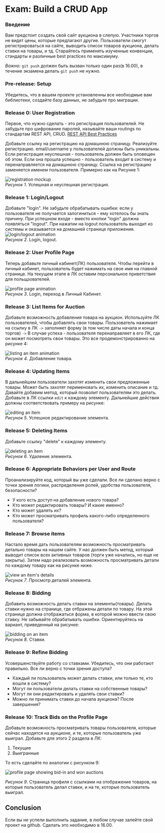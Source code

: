 # Exam: Build a CRUD App



### Введение
Вам предстоит создать свой сайт аукциона в слепую. Участники торгов не видят цены, которые предлагают другие. Пользователи смогут регистрироваться на сайте, выводить список товаров аукциона, делать ставки на товары, и тд.
Старайтесь применять изученные конвенции, стандарты и различные best practices по максимуму.

*Важно:*
`git push` должен быть вызван только один раз(в 16.00), в течение экзамена делать `git push` не нужно.


### Pre-release: Setup
Убедитесь, что в вашем проекте установленны все необходмые вам библиотеки, создайте базу данных, не забудьте про миграции.


### Release 0: User Registration
Первое, что нужно сделать - это регистрация пользователей. Не забудьте про шифрование паролей, называйте ваши routings по стандартам REST API, CRUD. [REST API Best Practices](https://habr.com/post/351890/)

Добавьте ссылку на регистрацию на домашнюю страницу. Реализуйте регистрацию. email/username у пользователей должны быть уникальны. Если регистрация неуспешная - пользователь должен быть оповещен об этом. Если она прошла успешно - пользователь входит в систему и перенаправляется на домашнюю страницу. Ссылка на регистрацию заменяется именем пользователя. Примерно как на Рисунке 1:

![registration mockup](readme-assets/registration.gif)  
*Рисунок 1*. Успешная и неуспешная регистрация.


### Release 1: Login/Logout
Добавьте "login". Не забудьте обрабатывать ошибки: если у пользователя не получается залогиниться - ему хотелось бы знать причину. При успешном входе - вместо кнопки "login" должна появляться "logout". При нажатии на logout пользователь выходит из системы и оказывается на домашней странице приложения.
![login/logout animation](readme-assets/login-logout.gif)  
*Рисунок 2*. Login, logout.


### Release 2: User Profile Page
Теперь добавьте личный кабинет(ЛК) пользователя. Чтобы перейти в личный кабинет, пользователь будет нажимать на свое имя на главной странице. На текущем этапе в ЛК оставим персональное приветствия для польщзователей.

![profile page animation](readme-assets/profile-page.gif)  
*Рисунок 3*.  Login, переход в Личный Кабинет.


### Release 3: List Items for Auction
Добавьте возможность добавления товара на аукцион. Используйте ЛК пользователей, чтобы добавлять свои товары. Пользователь нажимает на ссылку в ЛК `->` заполняет форму (в том числе даты начала и конца торгов) `->` В случае успеха - пользователя перенаправляет в его ЛК, где он может посмотреть свои товары. Это все продемонстрированно на рисунке 4:


![listing an item animation](readme-assets/list-items.gif)  
*Рисунок 4*. Добавление товара.


### Release 4: Updating Items
В дальнейшем пользователи захотят изменить свои предложенные товары. Может быть захотят перименовать их, изменить описание и тд. Давайте добавим метод, который позволит пользователям это делать.
Добавьте в ЛК ссылки `edit` к каждому элементу. Дальнейшие действия должны соответствовать примеру на рисунке:

![editing an item](readme-assets/edit-item.gif)  
*Рисунок 5*. Успешное редактирование элемента.


### Release 5: Deleting Items
Добавьте ссылку "delete" к каждому элементу.

![deleting an item](readme-assets/delete-item.gif)  
*Рисунок 6*.  Удаление элемента.


### Release 6:  Appropriate Behaviors per User and Route
Проанализируйте код, который вы уже сделали. Все ли сделано верно с точки зрения логики, распределения ролей, удобства пользователя, безопасности?

* У кого есть доступ на добавление нового товара?
* Кто может редактировать товары? И какие именно?
* Кто может удалять их?
* Кто может просматривать профиль какого-либо определенного пользователя?

### Release 7: Browse items
Настало время дать пользователям возможность просматривать детально товары на нашем сайте. У нас должен быть метод, который выводит список всех активных товаров (торги уже начались, но еще не закрыты). Затем надо реализовать возможность просматривать детали по каждому товару как на рисунке ниже.

![view an item's details](readme-assets/view-item.gif)  
*Рисунок 7*.  Просмотр деталей элемента.


### Release 8: Bidding
Добавить возможность делать ставки на элементы(товары). Делать ставки нужно на странице, где отбражены детали по товару. На этой странице должна отображаться форма, в которой можно ввести свою ставку. Не забывайте обрабатывать ошибки. Ориентируйтесь на вариант, приведенный на рисунке:

![bidding on an item](readme-assets/bid-on-item.gif)  
*Рисунок 8*. Ставки.


### Release 9:  Refine Bidding
Усовершенствуйте работу со ставками. Убедитесь, что они работают правильно. Все ли верно с точки зрения доступа?

* Каждый ли пользователь может делать ставки, или только те, кто вошли в систему?
* Могут ли пользователи делать ставки на собственные товары?
* Могут ли они редактировать и удалять свои ставки?
* Можно ли принимать ставки до начала аукциона? После завершения?


### Release 10: Track Bids on the Profile Page
Добавьте возможность просматривать товары пользователя, которые сейчас находятся на аукционе, и те, которые пользователь уже выиграл.
Добавьте для этого 2 раздела в ЛК:
1. Текущие
2. Выигранные

То есть сделайте по аналогии с рисунком 9:

![profile page showing bid-in and won auctions](readme-assets/track-bids.gif)  

*Рисунок 9*.  Страница профиля с ссылками на отображение товаров, на которые пользователь делал ставки, и на те, которые пользователь выиграл.


## Conclusion

Если вы не успели выполнить задание, в любом случае залейте свой проект на github. Сделать это необходимо в 16.00.
